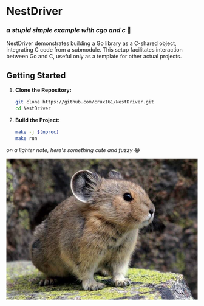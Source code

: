 # NestDriver 

### _a stupid simple example with cgo and c_ :facepalm:
 
NestDriver demonstrates building a Go library as a C-shared object, integrating C code from a submodule. This setup facilitates interaction between Go and C, useful only as a template for other actual projects.

## Getting Started

1.  **Clone the Repository:**

    ```bash
    git clone https://github.com/crux161/NestDriver.git
    cd NestDriver
    ```


2.  **Build the Project:**

    ```bash
    make -j $(nproc)
    make run
    ```
    
_on a lighter note, here's something cute and fuzzy_ :joy:

![ili pika](src/pika.png)
